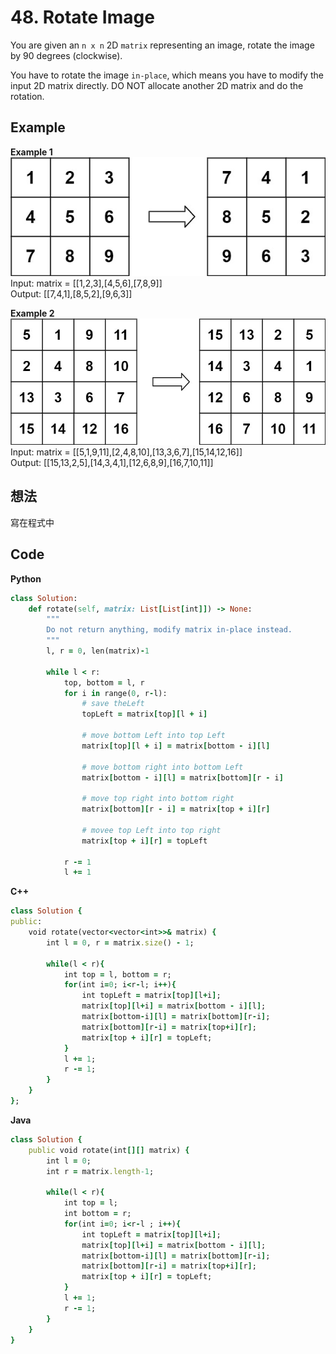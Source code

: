 # 48. Rotate Image
You are given an `n x n` 2D `matrix` representing an image, rotate the image by 90 degrees (clockwise).

You have to rotate the image `in-place`, which means you have to modify the input 2D matrix directly. DO NOT allocate another 2D matrix and do the rotation.

 
## Example
**Example 1**  
![Image](https://github.com/Adalyne/Leetcode/blob/e86d3393c1b54f516a36048c824606df1a9e11fe/Matrix/Image/mat1.jpg)  
Input: matrix = [[1,2,3],[4,5,6],[7,8,9]]  
Output: [[7,4,1],[8,5,2],[9,6,3]]  

**Example 2**  
![Image](https://github.com/Adalyne/Leetcode/blob/4661371a025097a977f5370705b65373a2163b70/Matrix/Image/mat2.jpg)  
Input: matrix = [[5,1,9,11],[2,4,8,10],[13,3,6,7],[15,14,12,16]]  
Output: [[15,13,2,5],[14,3,4,1],[12,6,8,9],[16,7,10,11]]  

## 想法
寫在程式中

## Code
**Python**  
```ruby
class Solution:
    def rotate(self, matrix: List[List[int]]) -> None:
        """
        Do not return anything, modify matrix in-place instead.
        """
        l, r = 0, len(matrix)-1

        while l < r:
            top, bottom = l, r
            for i in range(0, r-l):
                # save theLeft
                topLeft = matrix[top][l + i]
                
                # move bottom Left into top Left
                matrix[top][l + i] = matrix[bottom - i][l]
                
                # move bottom right into bottom Left
                matrix[bottom - i][l] = matrix[bottom][r - i]
                
                # move top right into bottom right
                matrix[bottom][r - i] = matrix[top + i][r]
                
                # movee top Left into top right
                matrix[top + i][r] = topLeft

            r -= 1
            l += 1
```
**C++**
```ruby
class Solution {
public:
    void rotate(vector<vector<int>>& matrix) {
        int l = 0, r = matrix.size() - 1;

        while(l < r){
            int top = l, bottom = r;
            for(int i=0; i<r-l; i++){
                int topLeft = matrix[top][l+i];
                matrix[top][l+i] = matrix[bottom - i][l];
                matrix[bottom-i][l] = matrix[bottom][r-i];
                matrix[bottom][r-i] = matrix[top+i][r];
                matrix[top + i][r] = topLeft;
            }
            l += 1;
            r -= 1;
        }
    }
};
```
**Java**
```ruby
class Solution {
    public void rotate(int[][] matrix) {
        int l = 0;
        int r = matrix.length-1;

        while(l < r){
            int top = l;
            int bottom = r;
            for(int i=0; i<r-l ; i++){
                int topLeft = matrix[top][l+i];
                matrix[top][l+i] = matrix[bottom - i][l];
                matrix[bottom-i][l] = matrix[bottom][r-i];
                matrix[bottom][r-i] = matrix[top+i][r];
                matrix[top + i][r] = topLeft;
            }
            l += 1;
            r -= 1;
        }
    }
}
```
